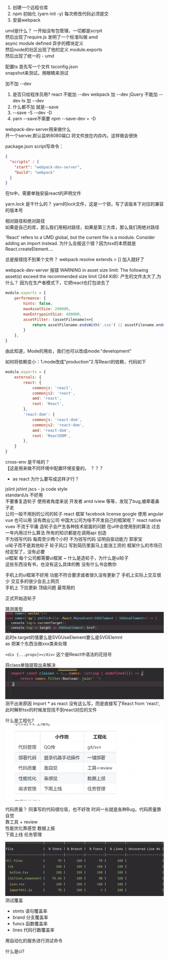 1. 创建一个远程仓库
2. npm 初始化 (yarn init -y) 每次修改代码必须提交
3. 安装webpack

umd是什么？ 一开始没有包管理，一切都是scrpit  
然后出现了require.js 发明了一个标准叫做 amd  
async module defined 异步的模块定义  
然后node的社区出现了他的定义 module.exports   
然后出现了统一的 - umd

配置ts 首先写一个文件 tsconfig.json   
snapshot来测试，用眼睛来测试

加不加 --dev

1. 是否只给程序员用? react 不能加 --dev webpack 加 --dev jQuery 不能加 --dev ts 加 --dev
2. 什么都不加 就是--save
3. --save -S --dev -D
4. yarn --save不需要 npm --save-dev = -D

webpack-dev-server用来做什么  
开一个server,默认监听8080端口 将文件放在内存内，这样做会很快

package.json script写命令：
```json
{
  "scripts" : {
    "start": "webpack-dev-server",
    "build": "webpack"
  }
}
```  

在ts中，需要单独安装react的声明文件  

yarn.lock 是干什么的？
yarn的lock文件，这是一个锁，写了该版本下对应的兼容的版本号   

相对路径和绝对路径  
如果是自己的库，那么我们用相对路径，如果是第三方库，那么我们用绝对路径  

'React' refers to a UMD global, but the current file is a module. Consider adding an import instead.
为什么会报这个错？因为tsx的本质就是React.createElement....  

总是报错找不到某个文件？ webpack resolve extends > [] 加入就好了  

webpack-dev-server 报错 WARNING in asset size limit: The following asset(s) exceed the recommended size limit (244 KiB):
产生的文件太大了,为什么？ 因为在生产者模式下，它把react也打包进去了
```js
module.exports = {
    performance: {
        hints: false,
        maxAssetSize: 200000,
        maxEntrypointSize: 400000,
        assetFilter: (assetFilename)=>{
            return assetFilename.endsWith('.css') || assetFilename.endsWith('.js')
        }
    },
}
```
由此知道，Mode的用处，我们也可以改成mode:"development"  

如何将依赖变小：1.mode改成"production"2.写React的依赖，代码如下
```js
module.exports = {
    externals: {
        react: {
            commonjs: 'react',
            commonjs2: 'react',
            amd: 'react',
            root: 'React',
        },
        'react-dom': {
            commonjs: 'react-dom',
            commonjs2: 'react-dom',
            amd: 'react-dom',
            root: 'ReactDOM',
        },
    }
}
```

cross-env 是干啥的？  
【这是用来做不同环境中配置环境变量的。 ？？？   

* as react 为什么要写成这样才行？  

jslint jshint 
jscs - js code style   
standardJs  不好用  
不要重复造轮子 使用者角度来说 
开发者 antd iview 等等，发现了bug,被牵着鼻子走  
公司一般不用别的公司的轮子 react 框架 facebook license google 使用 angular   
vue 也可以用 没有商业公司 中国大公司为啥不开发自己的框架呢？
react native vuex 
不流于平庸 造轮子会产生各种技术层面的问题  在ui中会使用到的算法 过去一年内用过什么算法 所有的知识都是在调用api 创造  
不为钱写代码 每周至少两个小时 不为钱写代码 证明自驱动能力 郭家宝  
ui轮子而不是其他轮子 轮子风口 写到简历里面马上能涨工资的 框架什么的市场已经定型了，没有必要  
ui框架 每个公司都需要ui框架 ~ 什么是造轮子，为什么是ui轮子  
这些东西没有书，也没有这么具体的教 没有什么书会教你   

手机上的ui框架不好用 功能不符合要求或者很久没有更新了 手机上实际上交互很少 交互多的很少会去上网页  
手机上 下拉更新 顶级问题 最常用的  

正式开始造轮子   

猜测类型 ![img.png](img.png) 此时e.target的值要么是SVGUseElement要么是SVGElemnt  
as 把某个东西当做xxx类来处理  

`<div {...props}></div>` 这个是React中语法的花括号  

将class单独提取出来解决 ![img_1.png](img_1.png)  
测不出来原因  import * as react 没有这么写，而是直接写了React from 'react',此时解析tsx的时候发现找不到react对应的文件  

什么是工程化?  
![img_2.png](img_2.png)  

代码质量？ 同事写的代码很垃圾，也不好改 时间一长就是各种Bug，代码质量靠自觉  
靠工具 + review  
性能优化靠感觉 数据上报  
下周上线 任务管理  

![img_3.png](img_3.png)  
测试覆盖
- stmts 语句覆盖率
- brand 分支覆盖率 
- funcs 函数覆盖率
- lines 代码行数覆盖率  

用自动化的服务进行测试命令  

什么是ci? 